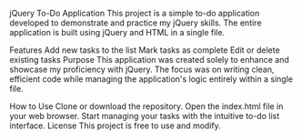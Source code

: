 jQuery To-Do Application
This project is a simple to-do application developed to demonstrate and practice my jQuery skills. The entire application is built using jQuery and HTML in a single file.

Features
Add new tasks to the list
Mark tasks as complete
Edit or delete existing tasks
Purpose
This application was created solely to enhance and showcase my proficiency with jQuery. The focus was on writing clean, efficient code while managing the application's logic entirely within a single file.

How to Use
Clone or download the repository.
Open the index.html file in your web browser.
Start managing your tasks with the intuitive to-do list interface.
License
This project is free to use and modify.
